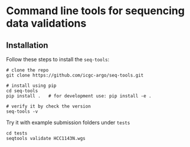 # Command line tools for sequencing data validations

## Installation

Follow these steps to install the `seq-tools`:
```
# clone the repo
git clone https://github.com/icgc-argo/seq-tools.git

# install using pip
cd seq-tools
pip install .   # for development use: pip install -e .

# verify it by check the version
seq-tools -v
```

Try it with example submission folders under `tests`
```
cd tests
seqtools validate HCC1143N.wgs
```
